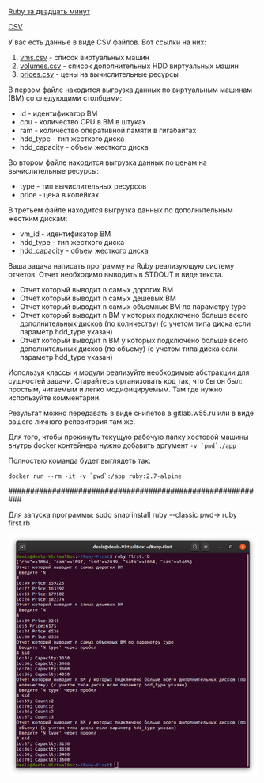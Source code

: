 
[Ruby за двадцать минут](https://www.ruby-lang.org/ru/documentation/quickstart/)

[CSV](https://ruby-doc.org/stdlib-2.7.0/libdoc/csv/rdoc/CSV.html)

У вас есть данные в виде CSV файлов. Вот ссылки на них:

1. [vms.csv](./vms.csv) - список виртуальных машин
2. [volumes.csv](./volumes.csv) - список дополнительных HDD виртуальных машин
3. [prices.csv](./prices.csv) - цены на вычислительные ресурсы

В первом файле находится выгрузка данных по виртуальным машинам (ВМ) со следующими столбцами:
* id - идентификатор ВМ
* cpu - количество CPU в ВМ в штуках
* ram - количество оперативной памяти в гигабайтах
* hdd_type - тип жесткого диска
* hdd_capacity - объем жесткого диска

Во втором файле находится выгрузка данных по ценам на вычислительные ресурсы:
* type - тип вычислительных ресурсов
* price - цена в копейках

В третьем файле находится выгрузка данных по дополнительным жестким дискам:
* vm_id - идентификатор ВМ
* hdd_type - тип жесткого диска
* hdd_capacity - объем жесткого диска

Ваша задача написать программу на Ruby реализующую систему отчетов. Отчет необходимо выводить в STDOUT в виде текста.

* Отчет который выводит n самых дорогих ВМ
* Отчет который выводит n самых дешевых ВМ
* Отчет который выводит n самых объемных ВМ по параметру type
* Отчет который выводит n ВМ у которых подключено больше всего дополнительных дисков (по количеству) (с учетом типа диска если параметр hdd_type указан)
* Отчет который выводит n ВМ у которых подключено больше всего дополнительных дисков (по объему) (с учетом типа диска если параметр hdd_type указан)

Используя классы и модули реализуйте необходимые абстракции для сущностей задачи. Старайтесь организовать код так, что бы он был: простым, читаемым и легко модифицируемым.
Там где нужно используйте комментарии.

Результат можно передавать в виде снипетов в gitlab.w55.ru или в виде вашего личного репозитория там же.

Для того, чтобы прокинуть текущую рабочую папку хостовой машины внутрь docker контейнера нужно добавить аргумент ```-v `pwd`:/app```

Полностью команда будет выглядеть так:
```
docker run --rm -it -v `pwd`:/app ruby:2.7-alpine
```
###########################################################

Для запуска программы: 
sudo snap install ruby --classic
pwd-> ruby first.rb


![alt text](1.png "Описание будет тут")​
